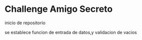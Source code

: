 <h1>Challenge Amigo Secreto</h1>
<p> inicio de repositorio</p>
<p>se establece funcion de entrada de datos,y validacion de vacios</p>

